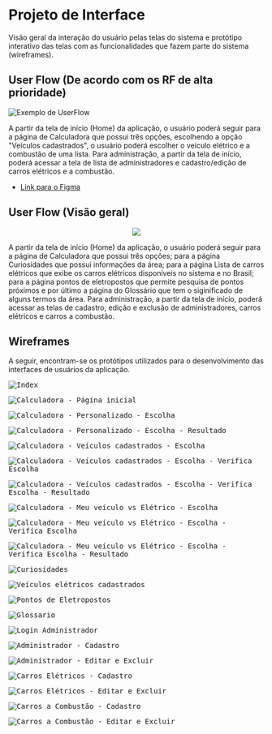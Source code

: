 
# Projeto de Interface

Visão geral da interação do usuário pelas telas do sistema e protótipo interativo das telas com as funcionalidades que fazem parte do sistema (wireframes).


## User Flow (De acordo com os RF de alta prioridade)

![Exemplo de UserFlow](img/UserFlow_1semestre_2022.png)

A partir da tela de início (Home) da aplicação, o usuário poderá seguir para a página de Calculadora que possui três opçôes, escolhendo a opção "Veículos cadastrados", o usuário poderá escolher o veículo elétrico e a combustão de uma lista. Para administração, a partir da tela de início, poderá acessar a tela de lista de administradores e cadastro/edição de carros elétricos e a combustão.

* <a href="https://www.figma.com/file/iQvwBr3JpUnx6nPthKb5e9/UserFlow---1%C2%BA-semestre%2F2022?node-id=0%3A1">Link para o Figma</a>

## User Flow (Visão geral)
<p align="center">
<img src="img/userflow_projeto.jpg">
</p>

A partir da tela de início (Home) da aplicação, o usuário poderá seguir para a página de Calculadora que possui três opçôes; para a página Curiosidades que possui informações da área; para a página Lista de carros elétricos que exibe os carros elétricos disponíveis no sistema e no Brasil; para a página pontos de eletropostos que permite pesquisa de pontos próximos e por último a página do Glossário que tem o siginificado de alguns termos da área. Para administração, a partir da tela de início, poderá acessar as telas de cadastro, edição e exclusão de administradores, carros elétricos e carros a combustão.

## Wireframes

A seguir, encontram-se os protótipos utilizados para o desenvolvimento das interfaces de usuários da aplicação.

<kbd> <img alt="Index" src="img/p1.jpg" /> </kbd>

<kbd> <img alt="Calculadora - Página inicial" src="img/p3.jpg" /> </kbd>

<kbd> <img alt="Calculadora - Personalizado - Escolha" src="img/p3-1.jpg" /> </kbd>

<kbd> <img alt="Calculadora - Personalizado - Escolha - Resultado" src="img/p3-1-2.jpg" /> </kbd>

<kbd> <img alt="Calculadora - Veículos cadastrados - Escolha" src="img/p3-2.jpg" /> </kbd>

<kbd> <img alt="Calculadora - Veículos cadastrados - Escolha - Verifica Escolha" src="img/p3-2-1.jpg" /> </kbd>

<kbd> <img alt="Calculadora - Veículos cadastrados - Escolha - Verifica Escolha - Resultado" src="img/p3-2-2.jpg" /> </kbd>

<kbd> <img alt="Calculadora - Meu veículo vs Elétrico - Escolha" src="img/p3-3.jpg" /> </kbd>

<kbd> <img alt="Calculadora - Meu veículo vs Elétrico - Escolha - Verifica Escolha" src="img/p3-3-1.jpg" /> </kbd>

<kbd> <img alt="Calculadora - Meu veículo vs Elétrico - Escolha - Verifica Escolha - Resultado" src="img/p3-3-2.jpg" /> </kbd>

<kbd> <img alt="Curiosidades" src="img/p4.jpg" /> </kbd>

<kbd> <img alt="Veículos elétricos cadastrados" src="img/p5.jpg" /> </kbd>

<kbd> <img alt="Pontos de Eletropostos" src="img/p6.jpg" /> </kbd>

<kbd> <img alt="Glossario" src="img/p7.jpg" /> </kbd>

<kbd> <img alt="Login Administrador" src="img/p2.jpg" /> </kbd>

<kbd> <img alt="Administrador - Cadastro" src="img/p2-1.jpg" /> </kbd>

<kbd> <img alt="Administrador - Editar e Excluir" src="img/p2-1-1.jpg" /> </kbd>

<kbd> <img alt="Carros Elétricos - Cadastro" src="img/p2-2.jpg" /> </kbd>

<kbd> <img alt="Carros Elétricos - Editar e Excluir" src="img/p2-2-1.jpg" /> </kbd>

<kbd> <img alt="Carros a Combustão - Cadastro" src="img/p2-3.jpg" /> </kbd>

<kbd> <img alt="Carros a Combustão - Editar e Excluir" src="img/p2-3-1.jpg" /> </kbd>
